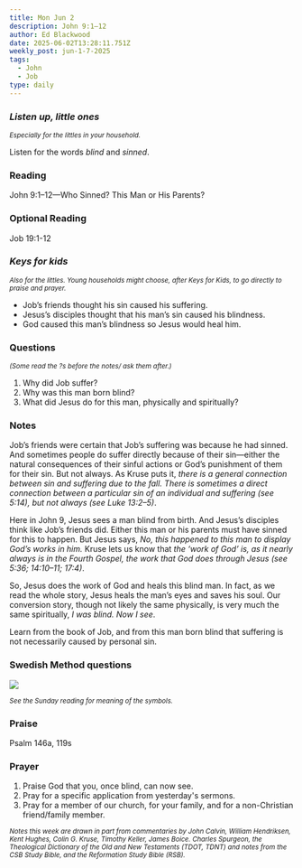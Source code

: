 ```yaml
---
title: Mon Jun 2
description: John 9:1–12
author: Ed Blackwood
date: 2025-06-02T13:28:11.751Z
weekly_post: jun-1-7-2025
tags:
  - John
  - Job
type: daily
---
```

### *Listen up, little ones*

<div><small><i>Especially for the littles in your household.</i></small></div>

Listen for the words *blind* and *sinned*.

### Reading

John 9:1–12—Who Sinned? This Man or His Parents?

### Optional Reading

Job 19:1-12

### *Keys for kids*

<div><small><i>Also for the littles. Young households might choose, after Keys for Kids, to go directly to praise and prayer.</i></small></div>

* Job’s friends thought his sin caused his suffering.
* Jesus’s disciples thought that his man’s sin caused his blindness.
* God caused this man’s blindness so Jesus would heal him.

### Questions

<div><small><i>(Some read the ?s before the notes/ ask them after.)</i></small></div>

1. Why did Job suffer?
2. Why was this man born blind?
3. What did Jesus do for this man, physically and spiritually?

### Notes

Job’s friends were certain that Job’s suffering was because he had sinned. And sometimes people do suffer directly because of their sin—either the natural consequences of their sinful actions or God’s punishment of them for their sin. But not always. As Kruse puts it, *there is a general connection between sin and suffering due to the fall. There is sometimes a direct connection between a particular sin of an individual and suffering (see 5:14), but not always (see Luke 13:2–5)*.

Here in John 9, Jesus sees a man blind from birth. And Jesus’s disciples think like Job’s friends did. Either this man or his parents must have sinned for this to happen. But Jesus says, *No, this happened to this man to display God’s works in him.* Kruse lets us know that *the ‘work of God’ is, as it nearly always is in the Fourth Gospel, the work that God does through Jesus (see 5:36; 14:10–11; 17:4)*.

So, Jesus does the work of God and heals this blind man. In fact, as we read the whole story, Jesus heals the man’s eyes and saves his soul. Our conversion story, though not likely the same physically, is very much the same spiritually, *I was blind. Now I see*.

Learn from the book of Job, and from this man born blind that suffering is not necessarily caused by personal sin.

### Swedish Method questions

![](/static/img/family_worship_study_ed-swedish_questions.png)

<div><small><i>See the Sunday reading for meaning of the symbols.</i></small></div>

### Praise

P﻿salm 146a, 119s

### Prayer

1. Praise God that you, once blind, can now see.
2. Pray for a specific application from yesterday's sermons.
3. Pray for a member of our church, for your family, and for a non-Christian friend/family member.

<div><small><i>Notes this week are drawn in part from commentaries by John Calvin, William Hendriksen, Kent Hughes, Colin G. Kruse, Timothy Keller, James Boice. Charles Spurgeon, the Theological Dictionary of the Old and New Testaments (TDOT, TDNT) and notes from the CSB Study Bible, and the Reformation Study Bible (RSB).</i></small></div>